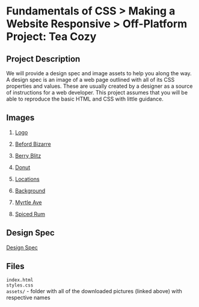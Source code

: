 # Fundamentals of CSS > Making a Website Responsive > Off-Platform Project: Tea Cozy
## Project Description
We will provide a design spec and image assets to help you along the way. A 
design spec is an image of a web page outlined with all of its CSS properties 
and values. These are usually created by a designer as a source of instructions
for a web developer. This project assumes that you will be able to reproduce 
the basic HTML and CSS with little guidance.

## Images
1. [Logo](https://content.codecademy.com/courses/freelance-1/unit-4/img-tea-cozy-logo.png?_gl=1*rxc0wt*_gcl_aw*R0NMLjE3MTgyMDM0NzUuQ2p3S0NBandqcVd6QmhBcUVpd0FRbXRnVHdWdEt6QnJYMExWWUhpUEgweHAxYWxfelhnT2xXNmc3SnczUTJrM3M5d2k1SDlWdEREMndob0NpVXdRQXZEX0J3RQ..*_gcl_au*MzE0NzM3MDIwLjE3MTgxMzA3ODg.*_ga*MzgyODM0ODgxMy4xNzE4MTMwNzgz*_ga_3LRZM6TM9L*MTcyNTU0OTEwMy4xMDkuMS4xNzI1NTUwOTYwLjU4LjAuMA..)

2. [Beford Bizarre](https://content.codecademy.com/courses/freelance-1/unit-4/img-bedford-bizarre.jpg?_gl=1*k8sgis*_gcl_aw*R0NMLjE3MTgyMDM0NzUuQ2p3S0NBandqcVd6QmhBcUVpd0FRbXRnVHdWdEt6QnJYMExWWUhpUEgweHAxYWxfelhnT2xXNmc3SnczUTJrM3M5d2k1SDlWdEREMndob0NpVXdRQXZEX0J3RQ..*_gcl_au*MzE0NzM3MDIwLjE3MTgxMzA3ODg.*_ga*MzgyODM0ODgxMy4xNzE4MTMwNzgz*_ga_3LRZM6TM9L*MTcyNTU0OTEwMy4xMDkuMS4xNzI1NTUwOTYwLjU4LjAuMA..)

3. [Berry Blitz](https://content.codecademy.com/courses/freelance-1/unit-4/img-berryblitz.jpg?_gl=1*k8sgis*_gcl_aw*R0NMLjE3MTgyMDM0NzUuQ2p3S0NBandqcVd6QmhBcUVpd0FRbXRnVHdWdEt6QnJYMExWWUhpUEgweHAxYWxfelhnT2xXNmc3SnczUTJrM3M5d2k1SDlWdEREMndob0NpVXdRQXZEX0J3RQ..*_gcl_au*MzE0NzM3MDIwLjE3MTgxMzA3ODg.*_ga*MzgyODM0ODgxMy4xNzE4MTMwNzgz*_ga_3LRZM6TM9L*MTcyNTU0OTEwMy4xMDkuMS4xNzI1NTUwOTYwLjU4LjAuMA..)

4. [Donut](https://content.codecademy.com/courses/freelance-1/unit-4/img-donut.jpg?_gl=1*k8sgis*_gcl_aw*R0NMLjE3MTgyMDM0NzUuQ2p3S0NBandqcVd6QmhBcUVpd0FRbXRnVHdWdEt6QnJYMExWWUhpUEgweHAxYWxfelhnT2xXNmc3SnczUTJrM3M5d2k1SDlWdEREMndob0NpVXdRQXZEX0J3RQ..*_gcl_au*MzE0NzM3MDIwLjE3MTgxMzA3ODg.*_ga*MzgyODM0ODgxMy4xNzE4MTMwNzgz*_ga_3LRZM6TM9L*MTcyNTU0OTEwMy4xMDkuMS4xNzI1NTUwOTYwLjU4LjAuMA..)

5. [Locations](https://content.codecademy.com/courses/freelance-1/unit-4/img-locations-background.jpg?_gl=1*k8sgis*_gcl_aw*R0NMLjE3MTgyMDM0NzUuQ2p3S0NBandqcVd6QmhBcUVpd0FRbXRnVHdWdEt6QnJYMExWWUhpUEgweHAxYWxfelhnT2xXNmc3SnczUTJrM3M5d2k1SDlWdEREMndob0NpVXdRQXZEX0J3RQ..*_gcl_au*MzE0NzM3MDIwLjE3MTgxMzA3ODg.*_ga*MzgyODM0ODgxMy4xNzE4MTMwNzgz*_ga_3LRZM6TM9L*MTcyNTU0OTEwMy4xMDkuMS4xNzI1NTUwOTYwLjU4LjAuMA..)

6. [Background](https://content.codecademy.com/courses/freelance-1/unit-4/img-mission-background.jpg?_gl=1*k8sgis*_gcl_aw*R0NMLjE3MTgyMDM0NzUuQ2p3S0NBandqcVd6QmhBcUVpd0FRbXRnVHdWdEt6QnJYMExWWUhpUEgweHAxYWxfelhnT2xXNmc3SnczUTJrM3M5d2k1SDlWdEREMndob0NpVXdRQXZEX0J3RQ..*_gcl_au*MzE0NzM3MDIwLjE3MTgxMzA3ODg.*_ga*MzgyODM0ODgxMy4xNzE4MTMwNzgz*_ga_3LRZM6TM9L*MTcyNTU0OTEwMy4xMDkuMS4xNzI1NTUwOTYwLjU4LjAuMA..)

7. [Myrtle Ave](https://content.codecademy.com/courses/freelance-1/unit-4/img-myrtle-ave.jpg?_gl=1*k8sgis*_gcl_aw*R0NMLjE3MTgyMDM0NzUuQ2p3S0NBandqcVd6QmhBcUVpd0FRbXRnVHdWdEt6QnJYMExWWUhpUEgweHAxYWxfelhnT2xXNmc3SnczUTJrM3M5d2k1SDlWdEREMndob0NpVXdRQXZEX0J3RQ..*_gcl_au*MzE0NzM3MDIwLjE3MTgxMzA3ODg.*_ga*MzgyODM0ODgxMy4xNzE4MTMwNzgz*_ga_3LRZM6TM9L*MTcyNTU0OTEwMy4xMDkuMS4xNzI1NTUwOTYwLjU4LjAuMA..)

8. [Spiced Rum](https://content.codecademy.com/courses/freelance-1/unit-4/img-spiced-rum.jpg?_gl=1*k8sgis*_gcl_aw*R0NMLjE3MTgyMDM0NzUuQ2p3S0NBandqcVd6QmhBcUVpd0FRbXRnVHdWdEt6QnJYMExWWUhpUEgweHAxYWxfelhnT2xXNmc3SnczUTJrM3M5d2k1SDlWdEREMndob0NpVXdRQXZEX0J3RQ..*_gcl_au*MzE0NzM3MDIwLjE3MTgxMzA3ODg.*_ga*MzgyODM0ODgxMy4xNzE4MTMwNzgz*_ga_3LRZM6TM9L*MTcyNTU0OTEwMy4xMDkuMS4xNzI1NTUwOTYwLjU4LjAuMA..)

## Design Spec
[Design Spec](https://content.codecademy.com/courses/freelance-1/unit-4/img-tea-cozy-redline.jpg?_gl=1*k8sgis*_gcl_aw*R0NMLjE3MTgyMDM0NzUuQ2p3S0NBandqcVd6QmhBcUVpd0FRbXRnVHdWdEt6QnJYMExWWUhpUEgweHAxYWxfelhnT2xXNmc3SnczUTJrM3M5d2k1SDlWdEREMndob0NpVXdRQXZEX0J3RQ..*_gcl_au*MzE0NzM3MDIwLjE3MTgxMzA3ODg.*_ga*MzgyODM0ODgxMy4xNzE4MTMwNzgz*_ga_3LRZM6TM9L*MTcyNTU0OTEwMy4xMDkuMS4xNzI1NTUwOTYwLjU4LjAuMA..)

## Files
`index.html`  
`styles.css`  
`assets/` - folder with all of the downloaded pictures (linked above) with respective names